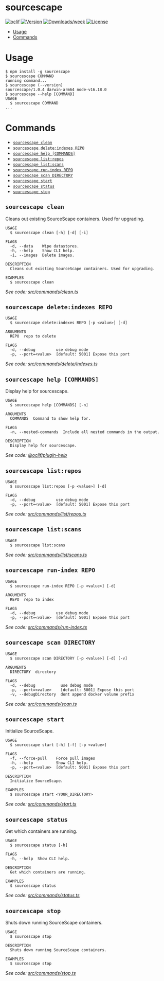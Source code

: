 sourcescape
===============



[![oclif](https://img.shields.io/badge/cli-oclif-brightgreen.svg)](https://oclif.io)
[![Version](https://img.shields.io/npm/v/sourcescape-cli.svg)](https://npmjs.org/package/sourcescape-cli)
[![Downloads/week](https://img.shields.io/npm/dw/sourcescape-cli.svg)](https://npmjs.org/package/sourcescape-cli)
[![License](https://img.shields.io/npm/l/sourcescape-cli.svg)](https://github.com/gukjoon/sourcescape-cli/blob/master/package.json)

<!-- toc -->
* [Usage](#usage)
* [Commands](#commands)
<!-- tocstop -->
# Usage
<!-- usage -->
```sh-session
$ npm install -g sourcescape
$ sourcescape COMMAND
running command...
$ sourcescape (--version)
sourcescape/1.0.4 darwin-arm64 node-v16.18.0
$ sourcescape --help [COMMAND]
USAGE
  $ sourcescape COMMAND
...
```
<!-- usagestop -->
# Commands
<!-- commands -->
* [`sourcescape clean`](#sourcescape-clean)
* [`sourcescape delete:indexes REPO`](#sourcescape-deleteindexes-repo)
* [`sourcescape help [COMMANDS]`](#sourcescape-help-commands)
* [`sourcescape list:repos`](#sourcescape-listrepos)
* [`sourcescape list:scans`](#sourcescape-listscans)
* [`sourcescape run-index REPO`](#sourcescape-run-index-repo)
* [`sourcescape scan DIRECTORY`](#sourcescape-scan-directory)
* [`sourcescape start`](#sourcescape-start)
* [`sourcescape status`](#sourcescape-status)
* [`sourcescape stop`](#sourcescape-stop)

## `sourcescape clean`

Cleans out existing SourceScape containers. Used for upgrading.

```
USAGE
  $ sourcescape clean [-h] [-d] [-i]

FLAGS
  -d, --data    Wipe datastores.
  -h, --help    Show CLI help.
  -i, --images  Delete images.

DESCRIPTION
  Cleans out existing SourceScape containers. Used for upgrading.

EXAMPLES
  $ sourcescape clean
```

_See code: [src/commands/clean.ts](https://github.com/sourcescapeio/sourcescape/blob/v1.0.4/src/commands/clean.ts)_

## `sourcescape delete:indexes REPO`

```
USAGE
  $ sourcescape delete:indexes REPO [-p <value>] [-d]

ARGUMENTS
  REPO  repo to delete

FLAGS
  -d, --debug         use debug mode
  -p, --port=<value>  [default: 5001] Expose this port
```

_See code: [src/commands/delete/indexes.ts](https://github.com/sourcescapeio/sourcescape/blob/v1.0.4/src/commands/delete/indexes.ts)_

## `sourcescape help [COMMANDS]`

Display help for sourcescape.

```
USAGE
  $ sourcescape help [COMMANDS] [-n]

ARGUMENTS
  COMMANDS  Command to show help for.

FLAGS
  -n, --nested-commands  Include all nested commands in the output.

DESCRIPTION
  Display help for sourcescape.
```

_See code: [@oclif/plugin-help](https://github.com/oclif/plugin-help/blob/v5.2.11/src/commands/help.ts)_

## `sourcescape list:repos`

```
USAGE
  $ sourcescape list:repos [-p <value>] [-d]

FLAGS
  -d, --debug         use debug mode
  -p, --port=<value>  [default: 5001] Expose this port
```

_See code: [src/commands/list/repos.ts](https://github.com/sourcescapeio/sourcescape/blob/v1.0.4/src/commands/list/repos.ts)_

## `sourcescape list:scans`

```
USAGE
  $ sourcescape list:scans
```

_See code: [src/commands/list/scans.ts](https://github.com/sourcescapeio/sourcescape/blob/v1.0.4/src/commands/list/scans.ts)_

## `sourcescape run-index REPO`

```
USAGE
  $ sourcescape run-index REPO [-p <value>] [-d]

ARGUMENTS
  REPO  repo to index

FLAGS
  -d, --debug         use debug mode
  -p, --port=<value>  [default: 5001] Expose this port
```

_See code: [src/commands/run-index.ts](https://github.com/sourcescapeio/sourcescape/blob/v1.0.4/src/commands/run-index.ts)_

## `sourcescape scan DIRECTORY`

```
USAGE
  $ sourcescape scan DIRECTORY [-p <value>] [-d] [-v]

ARGUMENTS
  DIRECTORY  directory

FLAGS
  -d, --debug           use debug mode
  -p, --port=<value>    [default: 5001] Expose this port
  -v, --debugDirectory  dont append docker volume prefix
```

_See code: [src/commands/scan.ts](https://github.com/sourcescapeio/sourcescape/blob/v1.0.4/src/commands/scan.ts)_

## `sourcescape start`

Initialize SourceScape.

```
USAGE
  $ sourcescape start [-h] [-f] [-p <value>]

FLAGS
  -f, --force-pull    Force pull images
  -h, --help          Show CLI help.
  -p, --port=<value>  [default: 5001] Expose this port

DESCRIPTION
  Initialize SourceScape.

EXAMPLES
  $ sourcescape start <YOUR_DIRECTORY>
```

_See code: [src/commands/start.ts](https://github.com/sourcescapeio/sourcescape/blob/v1.0.4/src/commands/start.ts)_

## `sourcescape status`

Get which containers are running.

```
USAGE
  $ sourcescape status [-h]

FLAGS
  -h, --help  Show CLI help.

DESCRIPTION
  Get which containers are running.

EXAMPLES
  $ sourcescape status
```

_See code: [src/commands/status.ts](https://github.com/sourcescapeio/sourcescape/blob/v1.0.4/src/commands/status.ts)_

## `sourcescape stop`

Shuts down running SourceScape containers.

```
USAGE
  $ sourcescape stop

DESCRIPTION
  Shuts down running SourceScape containers.

EXAMPLES
  $ sourcescape stop
```

_See code: [src/commands/stop.ts](https://github.com/sourcescapeio/sourcescape/blob/v1.0.4/src/commands/stop.ts)_
<!-- commandsstop -->
